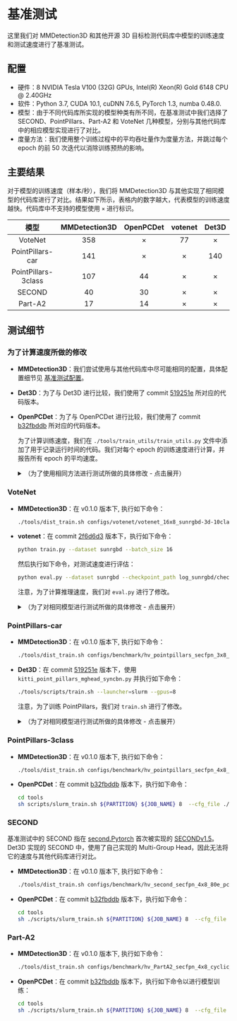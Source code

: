 # 基准测试

这里我们对 MMDetection3D 和其他开源 3D 目标检测代码库中模型的训练速度和测试速度进行了基准测试。

## 配置

- 硬件：8 NVIDIA Tesla V100 (32G) GPUs, Intel(R) Xeon(R) Gold 6148 CPU @ 2.40GHz
- 软件：Python 3.7, CUDA 10.1, cuDNN 7.6.5, PyTorch 1.3, numba 0.48.0.
- 模型：由于不同代码库所实现的模型种类有所不同，在基准测试中我们选择了 SECOND、PointPillars、Part-A2 和 VoteNet 几种模型，分别与其他代码库中的相应模型实现进行了对比。
- 度量方法：我们使用整个训练过程中的平均吞吐量作为度量方法，并跳过每个 epoch 的前 50 次迭代以消除训练预热的影响。

## 主要结果

对于模型的训练速度（样本/秒），我们将 MMDetection3D 与其他实现了相同模型的代码库进行了对比。结果如下所示，表格内的数字越大，代表模型的训练速度越快。代码库中不支持的模型使用 `×` 进行标识。

|         模型          | MMDetection3D | OpenPCDet | votenet | Det3D |
| :-----------------: | :-----------: | :-------: | :-----: | :---: |
|       VoteNet       |      358      |     ×     |   77    |   ×   |
|  PointPillars-car   |      141      |     ×     |    ×    |  140  |
| PointPillars-3class |      107      |    44     |    ×    |   ×   |
|       SECOND        |      40       |    30     |    ×    |   ×   |
|       Part-A2       |      17       |    14     |    ×    |   ×   |

## 测试细节

### 为了计算速度所做的修改

- __MMDetection3D__：我们尝试使用与其他代码库中尽可能相同的配置，具体配置细节见 [基准测试配置](https://github.com/open-mmlab/MMDetection3D/blob/master/configs/benchmark)。

- __Det3D__：为了与 Det3D 进行比较，我们使用了 commit [519251e](https://github.com/poodarchu/Det3D/tree/519251e72a5c1fdd58972eabeac67808676b9bb7) 所对应的代码版本。

- __OpenPCDet__：为了与 OpenPCDet 进行比较，我们使用了 commit [b32fbddb](https://github.com/open-mmlab/OpenPCDet/tree/b32fbddbe06183507bad433ed99b407cbc2175c2) 所对应的代码版本。

  为了计算训练速度，我们在 `./tools/train_utils/train_utils.py` 文件中添加了用于记录运行时间的代码。我们对每个 epoch 的训练速度进行计算，并报告所有 epoch 的平均速度。

  <details>
    <summary>
    （为了使用相同方法进行测试所做的具体修改 - 点击展开）
    </summary>

  ```diff
  diff --git a/tools/train_utils/train_utils.py b/tools/train_utils/train_utils.py
  index 91f21dd..021359d 100644
  --- a/tools/train_utils/train_utils.py
  +++ b/tools/train_utils/train_utils.py
  @@ -2,6 +2,7 @@ import torch
   import os
   import glob
   import tqdm
  +import datetime
   from torch.nn.utils import clip_grad_norm_


  @@ -13,7 +14,10 @@ def train_one_epoch(model, optimizer, train_loader, model_func, lr_scheduler, ac
       if rank == 0:
           pbar = tqdm.tqdm(total=total_it_each_epoch, leave=leave_pbar, desc='train', dynamic_ncols=True)

  +    start_time = None
       for cur_it in range(total_it_each_epoch):
  +        if cur_it > 49 and start_time is None:
  +            start_time = datetime.datetime.now()
           try:
               batch = next(dataloader_iter)
           except StopIteration:
  @@ -55,9 +59,11 @@ def train_one_epoch(model, optimizer, train_loader, model_func, lr_scheduler, ac
                   tb_log.add_scalar('learning_rate', cur_lr, accumulated_iter)
                   for key, val in tb_dict.items():
                       tb_log.add_scalar('train_' + key, val, accumulated_iter)
  +    endtime = datetime.datetime.now()
  +    speed = (endtime - start_time).seconds / (total_it_each_epoch - 50)
       if rank == 0:
           pbar.close()
  -    return accumulated_iter
  +    return accumulated_iter, speed


   def train_model(model, optimizer, train_loader, model_func, lr_scheduler, optim_cfg,
  @@ -65,6 +71,7 @@ def train_model(model, optimizer, train_loader, model_func, lr_scheduler, optim_
                   lr_warmup_scheduler=None, ckpt_save_interval=1, max_ckpt_save_num=50,
                   merge_all_iters_to_one_epoch=False):
       accumulated_iter = start_iter
  +    speeds = []
       with tqdm.trange(start_epoch, total_epochs, desc='epochs', dynamic_ncols=True, leave=(rank == 0)) as tbar:
           total_it_each_epoch = len(train_loader)
           if merge_all_iters_to_one_epoch:
  @@ -82,7 +89,7 @@ def train_model(model, optimizer, train_loader, model_func, lr_scheduler, optim_
                   cur_scheduler = lr_warmup_scheduler
               else:
                   cur_scheduler = lr_scheduler
  -            accumulated_iter = train_one_epoch(
  +            accumulated_iter, speed = train_one_epoch(
                   model, optimizer, train_loader, model_func,
                   lr_scheduler=cur_scheduler,
                   accumulated_iter=accumulated_iter, optim_cfg=optim_cfg,
  @@ -91,7 +98,7 @@ def train_model(model, optimizer, train_loader, model_func, lr_scheduler, optim_
                   total_it_each_epoch=total_it_each_epoch,
                   dataloader_iter=dataloader_iter
               )
  -
  +            speeds.append(speed)
               # save trained model
               trained_epoch = cur_epoch + 1
               if trained_epoch % ckpt_save_interval == 0 and rank == 0:
  @@ -107,6 +114,8 @@ def train_model(model, optimizer, train_loader, model_func, lr_scheduler, optim_
                   save_checkpoint(
                       checkpoint_state(model, optimizer, trained_epoch, accumulated_iter), filename=ckpt_name,
                   )
  +            print(speed)
  +    print(f'*******{sum(speeds) / len(speeds)}******')


   def model_state_to_cpu(model_state):
  ```

  </details>

### VoteNet

- __MMDetection3D__：在 v0.1.0 版本下, 执行如下命令：

  ```bash
  ./tools/dist_train.sh configs/votenet/votenet_16x8_sunrgbd-3d-10class.py 8 --no-validate
  ```

- __votenet__：在 commit [2f6d6d3](https://github.com/facebookresearch/votenet/tree/2f6d6d36ff98d96901182e935afe48ccee82d566) 版本下，执行如下命令：

  ```bash
  python train.py --dataset sunrgbd --batch_size 16
  ```

  然后执行如下命令，对测试速度进行评估：

  ```bash
  python eval.py --dataset sunrgbd --checkpoint_path log_sunrgbd/checkpoint.tar --batch_size 1 --dump_dir eval_sunrgbd --cluster_sampling seed_fps --use_3d_nms --use_cls_nms --per_class_proposal
  ```

  注意，为了计算推理速度，我们对 `eval.py` 进行了修改。

  <details>
  <summary>
  （为了对相同模型进行测试所做的具体修改 - 点击展开）
  </summary>

  ```diff
  diff --git a/eval.py b/eval.py
    index c0b2886..04921e9 100644
    --- a/eval.py
    +++ b/eval.py
    @@ -10,6 +10,7 @@ import os
     import sys
     import numpy as np
     from datetime import datetime
    +import time
     import argparse
     import importlib
     import torch
    @@ -28,7 +29,7 @@ parser.add_argument('--checkpoint_path', default=None, help='Model checkpoint pa
     parser.add_argument('--dump_dir', default=None, help='Dump dir to save sample outputs [default: None]')
     parser.add_argument('--num_point', type=int, default=20000, help='Point Number [default: 20000]')
     parser.add_argument('--num_target', type=int, default=256, help='Point Number [default: 256]')
    -parser.add_argument('--batch_size', type=int, default=8, help='Batch Size during training [default: 8]')
    +parser.add_argument('--batch_size', type=int, default=1, help='Batch Size during training [default: 8]')
     parser.add_argument('--vote_factor', type=int, default=1, help='Number of votes generated from each seed [default: 1]')
     parser.add_argument('--cluster_sampling', default='vote_fps', help='Sampling strategy for vote clusters: vote_fps, seed_fps, random [default: vote_fps]')
     parser.add_argument('--ap_iou_thresholds', default='0.25,0.5', help='A list of AP IoU thresholds [default: 0.25,0.5]')
    @@ -132,6 +133,7 @@ CONFIG_DICT = {'remove_empty_box': (not FLAGS.faster_eval), 'use_3d_nms': FLAGS.
     # ------------------------------------------------------------------------- GLOBAL CONFIG END

     def evaluate_one_epoch():
    +    time_list = list()
         stat_dict = {}
         ap_calculator_list = [APCalculator(iou_thresh, DATASET_CONFIG.class2type) \
             for iou_thresh in AP_IOU_THRESHOLDS]
    @@ -144,6 +146,8 @@ def evaluate_one_epoch():

             # Forward pass
             inputs = {'point_clouds': batch_data_label['point_clouds']}
    +        torch.cuda.synchronize()
    +        start_time = time.perf_counter()
             with torch.no_grad():
                 end_points = net(inputs)

    @@ -161,6 +165,12 @@ def evaluate_one_epoch():

             batch_pred_map_cls = parse_predictions(end_points, CONFIG_DICT)
             batch_gt_map_cls = parse_groundtruths(end_points, CONFIG_DICT)
    +        torch.cuda.synchronize()
    +        elapsed = time.perf_counter() - start_time
    +        time_list.append(elapsed)
    +
    +        if len(time_list==200):
    +            print("average inference time: %4f"%(sum(time_list[5:])/len(time_list[5:])))
             for ap_calculator in ap_calculator_list:
                 ap_calculator.step(batch_pred_map_cls, batch_gt_map_cls)

  ```

### PointPillars-car

- __MMDetection3D__：在 v0.1.0 版本下, 执行如下命令：

  ```bash
  ./tools/dist_train.sh configs/benchmark/hv_pointpillars_secfpn_3x8_100e_det3d_kitti-3d-car.py 8 --no-validate
  ```

- __Det3D__：在 commit [519251e](https://github.com/poodarchu/Det3D/tree/519251e72a5c1fdd58972eabeac67808676b9bb7) 版本下，使用 `kitti_point_pillars_mghead_syncbn.py` 并执行如下命令：

  ```bash
  ./tools/scripts/train.sh --launcher=slurm --gpus=8
  ```

  注意，为了训练 PointPillars，我们对 `train.sh` 进行了修改。

  <details>
  <summary>
  （为了对相同模型进行测试所做的具体修改 - 点击展开）
  </summary>

  ```diff
  diff --git a/tools/scripts/train.sh b/tools/scripts/train.sh
  index 3a93f95..461e0ea 100755
  --- a/tools/scripts/train.sh
  +++ b/tools/scripts/train.sh
  @@ -16,9 +16,9 @@ then
   fi

   # Voxelnet
  -python -m torch.distributed.launch --nproc_per_node=8 ./tools/train.py examples/second/configs/  kitti_car_vfev3_spmiddlefhd_rpn1_mghead_syncbn.py --work_dir=$SECOND_WORK_DIR
  +# python -m torch.distributed.launch --nproc_per_node=8 ./tools/train.py examples/second/configs/  kitti_car_vfev3_spmiddlefhd_rpn1_mghead_syncbn.py --work_dir=$SECOND_WORK_DIR
   # python -m torch.distributed.launch --nproc_per_node=8 ./tools/train.py examples/cbgs/configs/  nusc_all_vfev3_spmiddleresnetfhd_rpn2_mghead_syncbn.py --work_dir=$NUSC_CBGS_WORK_DIR
   # python -m torch.distributed.launch --nproc_per_node=8 ./tools/train.py examples/second/configs/  lyft_all_vfev3_spmiddleresnetfhd_rpn2_mghead_syncbn.py --work_dir=$LYFT_CBGS_WORK_DIR

   # PointPillars
  -# python -m torch.distributed.launch --nproc_per_node=8 ./tools/train.py ./examples/point_pillars/configs/  original_pp_mghead_syncbn_kitti.py --work_dir=$PP_WORK_DIR
  +python -m torch.distributed.launch --nproc_per_node=8 ./tools/train.py ./examples/point_pillars/configs/  kitti_point_pillars_mghead_syncbn.py
  ```

  </details>

### PointPillars-3class

- __MMDetection3D__：在 v0.1.0 版本下, 执行如下命令：

  ```bash
  ./tools/dist_train.sh configs/benchmark/hv_pointpillars_secfpn_4x8_80e_pcdet_kitti-3d-3class.py 8 --no-validate
  ```

- __OpenPCDet__：在 commit [b32fbddb](https://github.com/open-mmlab/OpenPCDet/tree/b32fbddbe06183507bad433ed99b407cbc2175c2) 版本下，执行如下命令：

  ```bash
  cd tools
  sh scripts/slurm_train.sh ${PARTITION} ${JOB_NAME} 8  --cfg_file ./cfgs/kitti_models/pointpillar.yaml --batch_size 32  --workers 32 --epochs 80
  ```

### SECOND

基准测试中的 SECOND 指在 [second.Pytorch](https://github.com/traveller59/second.pytorch) 首次被实现的 [SECONDv1.5](https://github.com/traveller59/second.pytorch/blob/master/second/configs/all.fhd.config)。Det3D 实现的 SECOND 中，使用了自己实现的 Multi-Group Head，因此无法将它的速度与其他代码库进行对比。

- __MMDetection3D__：在 v0.1.0 版本下, 执行如下命令：

  ```bash
  ./tools/dist_train.sh configs/benchmark/hv_second_secfpn_4x8_80e_pcdet_kitti-3d-3class.py 8 --no-validate
  ```

- __OpenPCDet__：在 commit [b32fbddb](https://github.com/open-mmlab/OpenPCDet/tree/b32fbddbe06183507bad433ed99b407cbc2175c2) 版本下，执行如下命令：

  ```bash
  cd tools
  sh ./scripts/slurm_train.sh ${PARTITION} ${JOB_NAME} 8  --cfg_file ./cfgs/kitti_models/second.yaml --batch_size 32  --workers 32 --epochs 80
  ```

### Part-A2

- __MMDetection3D__：在 v0.1.0 版本下, 执行如下命令：

  ```bash
  ./tools/dist_train.sh configs/benchmark/hv_PartA2_secfpn_4x8_cyclic_80e_pcdet_kitti-3d-3class.py 8 --no-validate
  ```

- __OpenPCDet__：在 commit [b32fbddb](https://github.com/open-mmlab/OpenPCDet/tree/b32fbddbe06183507bad433ed99b407cbc2175c2) 版本下，执行如下命令以进行模型训练：

  ```bash
  cd tools
  sh ./scripts/slurm_train.sh ${PARTITION} ${JOB_NAME} 8  --cfg_file ./cfgs/kitti_models/PartA2.yaml --batch_size 32 --workers 32 --epochs 80
  ```
